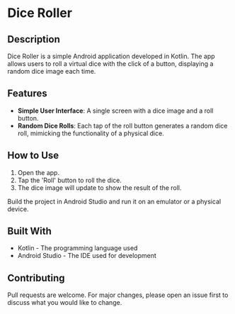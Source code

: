# Dice Roller

## Description
Dice Roller is a simple Android application developed in Kotlin. The app allows users to roll a virtual dice with the click of a button, displaying a random dice image each time.

## Features
- **Simple User Interface**: A single screen with a dice image and a roll button.
- **Random Dice Rolls**: Each tap of the roll button generates a random dice roll, mimicking the functionality of a physical dice.

## How to Use
1. Open the app.
2. Tap the 'Roll' button to roll the dice.
3. The dice image will update to show the result of the roll.

Build the project in Android Studio and run it on an emulator or a physical device.

## Built With
- Kotlin - The programming language used
- Android Studio - The IDE used for development

## Contributing
Pull requests are welcome. For major changes, please open an issue first to discuss what you would like to change.
